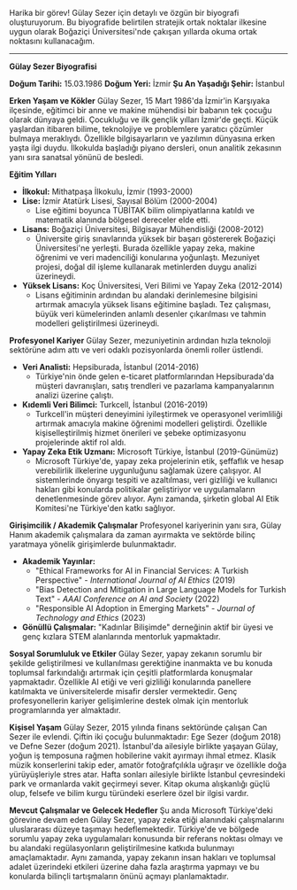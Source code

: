 Harika bir görev! Gülay Sezer için detaylı ve özgün bir biyografi oluşturuyorum. Bu biyografide belirtilen stratejik ortak noktalar ilkesine uygun olarak Boğaziçi Üniversitesi'nde çakışan yıllarda okuma ortak noktasını kullanacağım.

---

**Gülay Sezer Biyografisi**

**Doğum Tarihi:** 15.03.1986
**Doğum Yeri:** İzmir
**Şu An Yaşadığı Şehir:** İstanbul

**Erken Yaşam ve Kökler**
Gülay Sezer, 15 Mart 1986'da İzmir'in Karşıyaka ilçesinde, eğitimci bir anne ve makine mühendisi bir babanın tek çocuğu olarak dünyaya geldi. Çocukluğu ve ilk gençlik yılları İzmir'de geçti. Küçük yaşlardan itibaren bilime, teknolojiye ve problemlere yaratıcı çözümler bulmaya meraklıydı. Özellikle bilgisayarların ve yazılımın dünyasına erken yaşta ilgi duydu. İlkokulda başladığı piyano dersleri, onun analitik zekasının yanı sıra sanatsal yönünü de besledi.

**Eğitim Yılları**
*   **İlkokul:** Mithatpaşa İlkokulu, İzmir (1993-2000)
*   **Lise:** İzmir Atatürk Lisesi, Sayısal Bölüm (2000-2004)
    *   Lise eğitimi boyunca TÜBİTAK bilim olimpiyatlarına katıldı ve matematik alanında bölgesel dereceler elde etti.
*   **Lisans:** Boğaziçi Üniversitesi, Bilgisayar Mühendisliği (2008-2012)
    *   Üniversite giriş sınavlarında yüksek bir başarı göstererek Boğaziçi Üniversitesi'ne yerleşti. Burada özellikle yapay zeka, makine öğrenimi ve veri madenciliği konularına yoğunlaştı. Mezuniyet projesi, doğal dil işleme kullanarak metinlerden duygu analizi üzerineydi.
*   **Yüksek Lisans:** Koç Üniversitesi, Veri Bilimi ve Yapay Zeka (2012-2014)
    *   Lisans eğitiminin ardından bu alandaki derinlemesine bilgisini artırmak amacıyla yüksek lisans eğitimine başladı. Tez çalışması, büyük veri kümelerinden anlamlı desenler çıkarılması ve tahmin modelleri geliştirilmesi üzerineydi.

**Profesyonel Kariyer**
Gülay Sezer, mezuniyetinin ardından hızla teknoloji sektörüne adım attı ve veri odaklı pozisyonlarda önemli roller üstlendi.
*   **Veri Analisti:** Hepsiburada, İstanbul (2014-2016)
    *   Türkiye'nin önde gelen e-ticaret platformlarından Hepsiburada'da müşteri davranışları, satış trendleri ve pazarlama kampanyalarının analizi üzerine çalıştı.
*   **Kıdemli Veri Bilimci:** Turkcell, İstanbul (2016-2019)
    *   Turkcell'in müşteri deneyimini iyileştirmek ve operasyonel verimliliği artırmak amacıyla makine öğrenimi modelleri geliştirdi. Özellikle kişiselleştirilmiş hizmet önerileri ve şebeke optimizasyonu projelerinde aktif rol aldı.
*   **Yapay Zeka Etik Uzmanı:** Microsoft Türkiye, İstanbul (2019-Günümüz)
    *   Microsoft Türkiye'de, yapay zeka projelerinin etik, şeffaflık ve hesap verebilirlik ilkelerine uygunluğunu sağlamak üzere çalışıyor. AI sistemlerinde önyargı tespiti ve azaltılması, veri gizliliği ve kullanıcı hakları gibi konularda politikalar geliştiriyor ve uygulamaların denetlenmesinde görev alıyor. Aynı zamanda, şirketin global AI Etik Komitesi'ne Türkiye'den katkı sağlıyor.

**Girişimcilik / Akademik Çalışmalar**
Profesyonel kariyerinin yanı sıra, Gülay Hanım akademik çalışmalara da zaman ayırmakta ve sektörde bilinç yaratmaya yönelik girişimlerde bulunmaktadır.
*   **Akademik Yayınlar:**
    *   "Ethical Frameworks for AI in Financial Services: A Turkish Perspective" - *International Journal of AI Ethics* (2019)
    *   "Bias Detection and Mitigation in Large Language Models for Turkish Text" - *AAAI Conference on AI and Society* (2022)
    *   "Responsible AI Adoption in Emerging Markets" - *Journal of Technology and Ethics* (2023)
*   **Gönüllü Çalışmalar:** "Kadınlar Bilişimde" derneğinin aktif bir üyesi ve genç kızlara STEM alanlarında mentorluk yapmaktadır.

**Sosyal Sorumluluk ve Etkiler**
Gülay Sezer, yapay zekanın sorumlu bir şekilde geliştirilmesi ve kullanılması gerektiğine inanmakta ve bu konuda toplumsal farkındalığı artırmak için çeşitli platformlarda konuşmalar yapmaktadır. Özellikle AI etiği ve veri gizliliği konularında panellere katılmakta ve üniversitelerde misafir dersler vermektedir. Genç profesyonellerin kariyer gelişimlerine destek olmak için mentorluk programlarında yer almaktadır.

**Kişisel Yaşam**
Gülay Sezer, 2015 yılında finans sektöründe çalışan Can Sezer ile evlendi. Çiftin iki çocuğu bulunmaktadır: Ege Sezer (doğum 2018) ve Defne Sezer (doğum 2021). İstanbul'da ailesiyle birlikte yaşayan Gülay, yoğun iş temposuna rağmen hobilerine vakit ayırmayı ihmal etmez. Klasik müzik konserlerini takip eder, amatör fotoğrafçılıkla uğraşır ve özellikle doğa yürüyüşleriyle stres atar. Hafta sonları ailesiyle birlikte İstanbul çevresindeki park ve ormanlarda vakit geçirmeyi sever. Kitap okuma alışkanlığı güçlü olup, felsefe ve bilim kurgu türündeki eserlere özel bir ilgisi vardır.

**Mevcut Çalışmalar ve Gelecek Hedefler**
Şu anda Microsoft Türkiye'deki görevine devam eden Gülay Sezer, yapay zeka etiği alanındaki çalışmalarını uluslararası düzeye taşımayı hedeflemektedir. Türkiye'de ve bölgede sorumlu yapay zeka uygulamaları konusunda bir referans noktası olmayı ve bu alandaki regülasyonların geliştirilmesine katkıda bulunmayı amaçlamaktadır. Aynı zamanda, yapay zekanın insan hakları ve toplumsal adalet üzerindeki etkileri üzerine daha fazla araştırma yapmayı ve bu konularda bilinçli tartışmaların önünü açmayı planlamaktadır.